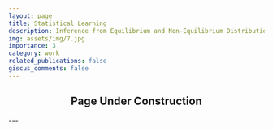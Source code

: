 ```yaml
---
layout: page
title: Statistical Learning
description: Inference from Equilibrium and Non-Equilibrium Distributions
img: assets/img/7.jpg
importance: 3
category: work
related_publications: false
giscus_comments: false
---
```


<div align="center">
  <h2>Page Under Construction</h2>
</div>
---
